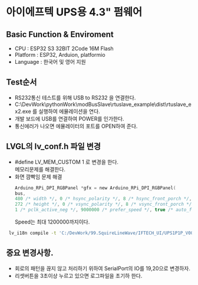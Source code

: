 # 아이에프텍 UPS용 4.3" 펌웨어 
## Basic Function & Enviroment 
- CPU : ESP32 S3 32BIT 2Code 16M Flash
- Platform : ESP32, Arduion,  platformio
- Language : 한국어 및 영어 지원
## Test순서 
  - RS232통신 테스트를 위해 USB to RS232 을 연결한다.
  - C:\DevWork\pythonWork\modBusSlave\rtuslave_example\dist\rtuslave_ex2.exe 를 실행하여 에뮬레이션을 연다.
  - 개발 보드에 USB를 연결하여 POWER를 인가한다.
  - 통신에러가 나오면 에뮬레이터의 포트를 OPEN하여 준다.

## LVGL의 lv_conf.h 파일 변경
- #define LV_MEM_CUSTOM 1 로 변경을 한다.  
  메모리문제를 해결한다.
- 화면 깜빡임 문제 해결
  ``` C
  Arduino_RPi_DPI_RGBPanel *gfx = new Arduino_RPi_DPI_RGBPanel(
  bus,
  480 /* width */, 0 /* hsync_polarity */, 8 /* hsync_front_porch */, 4 /* hsync_pulse_width */, 43 /* hsync_back_porch */,
  272 /* height */, 0 /* vsync_polarity */, 8 /* vsync_front_porch */, 4 /* vsync_pulse_width */, 12 /* vsync_back_porch */,
  1 /* pclk_active_neg */, 9000000 /* prefer_speed */, true /* auto_flush */);
  ``` 
  Speed는 최대 1200000까지이다.
  
``` sh
 lv_i18n compile -t 'C:/DevWork/99.SquireLineWave/IFTECH_UI/UPS1P1P_V001/export/SquareLine_Project/libraries/ui/translations/*.yml' -o 'C:\DevWork\4.IFTechWork\1.UPS1P1P\Display4.3\lib\lv_i18n\src'
```
  
## 중요 변경사항.
- 회로의 패턴을 끊지 않고 처리하기 위하여 SerialPort의 IO를 19,20으로 변경하자. 
- 리셋버튼을 3초이상 누르고 있으면 로그파일을 초기하 한다.